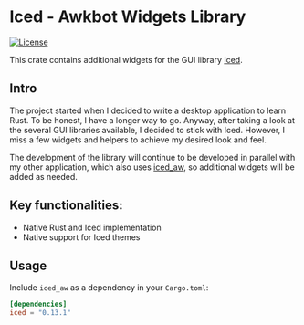 # Iced - Awkbot Widgets Library

[![License](https://img.shields.io/crates/l/iced_aw.svg)](https://github.com/iced-rs/iced/blob/master/LICENSE)

This crate contains additional widgets for the GUI library [Iced](https://github.com/hecrj/iced).

## Intro

The project started when I decided to write a desktop application to learn Rust. To be honest, I have a longer way to go. Anyway, after taking a look at the several GUI libraries available, I decided to stick with Iced. However, I miss a few widgets and helpers to achieve my desired look and feel.

The development of the library will continue to be developed in parallel with my other application, which also uses [iced_aw](https://github.com/iced-rs/iced_aw/), so additional widgets will be added as needed.

## Key functionalities:

- Native Rust and Iced implementation
- Native support for Iced themes

## Usage

Include `iced_aw` as a dependency in your `Cargo.toml`:

```toml
[dependencies]
iced = "0.13.1"
```
